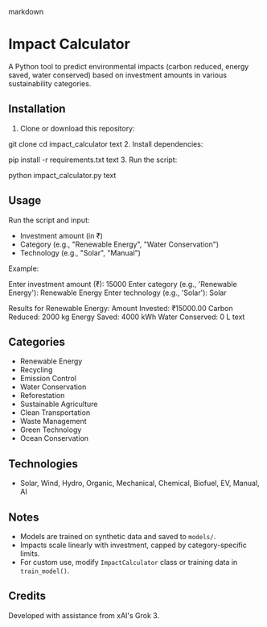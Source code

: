 markdown
# Impact Calculator

A Python tool to predict environmental impacts (carbon reduced, energy saved, water conserved) based on investment amounts in various sustainability categories.

## Installation

1. Clone or download this repository:

git clone <your-repo-url>
cd impact_calculator
text
2. Install dependencies:

pip install -r requirements.txt
text
3. Run the script:

python impact_calculator.py
text

## Usage

Run the script and input:
- Investment amount (in ₹)
- Category (e.g., "Renewable Energy", "Water Conservation")
- Technology (e.g., "Solar", "Manual")

Example:

Enter investment amount (₹): 15000
Enter category (e.g., 'Renewable Energy'): Renewable Energy
Enter technology (e.g., 'Solar'): Solar

Results for Renewable Energy:
Amount Invested: ₹15000.00
Carbon Reduced: 2000 kg
Energy Saved: 4000 kWh
Water Conserved: 0 L
text

## Categories
- Renewable Energy
- Recycling
- Emission Control
- Water Conservation
- Reforestation
- Sustainable Agriculture
- Clean Transportation
- Waste Management
- Green Technology
- Ocean Conservation

## Technologies
- Solar, Wind, Hydro, Organic, Mechanical, Chemical, Biofuel, EV, Manual, AI

## Notes
- Models are trained on synthetic data and saved to `models/`.
- Impacts scale linearly with investment, capped by category-specific limits.
- For custom use, modify `ImpactCalculator` class or training data in `train_model()`.

## Credits
Developed with assistance from xAI's Grok 3.
